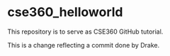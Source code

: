 # cse360_helloworld
This repository is to serve as CSE360 GitHub tutorial.

This is a change reflecting a commit done by Drake.
